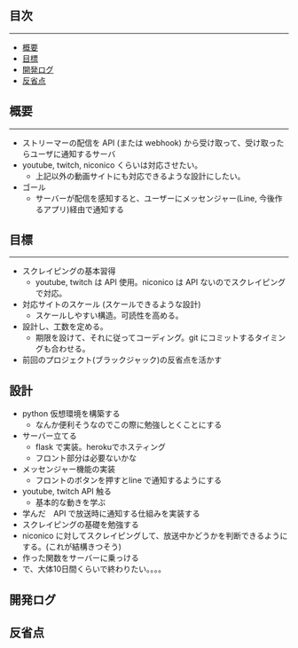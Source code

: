 ## 目次
___
- [概要](#概要)
- [目標](#目標)
- [開発ログ](#開発ログ)
- [反省点](#反省点)

## 概要
___
- ストリーマーの配信を API (または webhook) から受け取って、受け取ったらユーザに通知するサーバ
- youtube, twitch, niconico くらいは対応させたい。
    - 上記以外の動画サイトにも対応できるような設計にしたい。
- ゴール
    - サーバーが配信を感知すると、ユーザーにメッセンジャー(Line, 今後作るアプリ)経由で通知する

## 目標
___
- スクレイピングの基本習得
    - youtube, twitch は API 使用。niconico は API ないのでスクレイピングで対応。
- 対応サイトのスケール (スケールできるような設計)
    - スケールしやすい構造。可読性を高める。
- 設計し、工数を定める。
    - 期限を設けて、それに従ってコーディング。git にコミットするタイミングも合わせる。
- 前回のプロジェクト(ブラックジャック)の反省点を活かす

## 設計
- python 仮想環境を構築する
    - なんか便利そうなのでこの際に勉強しとくことにする
- サーバー立てる
    - flask で実装。herokuでホスティング
    - フロント部分は必要ないかな
- メッセンジャー機能の実装
    - フロントのボタンを押すとline で通知するようにする
- youtube, twitch API 触る
    - 基本的な動きを学ぶ
- 学んだ　API で放送時に通知する仕組みを実装する
- スクレイピングの基礎を勉強する
- niconico に対してスクレイピングして、放送中かどうかを判断できるようにする。(これが結構きつそう)
- 作った関数をサーバーに乗っける
- で、大体10日間くらいで終わりたい。。。。

## 開発ログ


## 反省点
